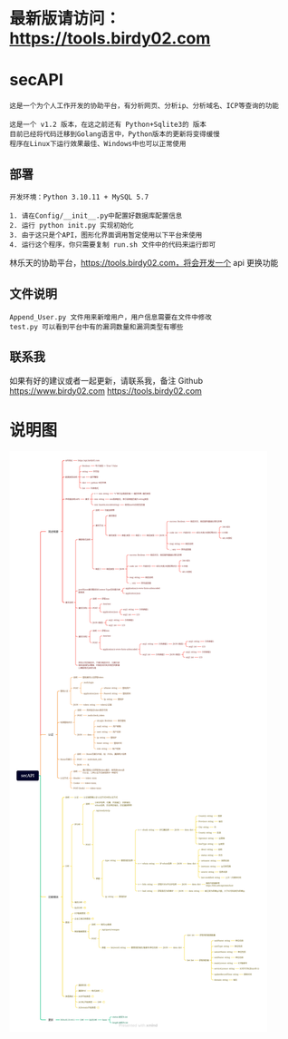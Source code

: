 # 最新版请访问： https://tools.birdy02.com

# secAPI

    这是一个为个人工作开发的协助平台，有分析网页、分析ip、分析域名、ICP等查询的功能
    
    这是一个 v1.2 版本，在这之前还有 Python+Sqlite3的 版本
    目前已经将代码迁移到Golang语言中，Python版本的更新将变得缓慢
    程序在Linux下运行效果最佳、Windows中也可以正常使用

## 部署
    开发环境：Python 3.10.11 + MySQL 5.7
    
    1. 请在Config/__init__.py中配置好数据库配置信息
    2. 运行 python init.py 实现初始化
    3. 由于这只是个API，图形化界面调用暂定使用以下平台来使用
    4. 运行这个程序，你只需要复制 run.sh 文件中的代码来运行即可

林乐天的协助平台，https://tools.birdy02.com，将会开发一个 api 更换功能

## 文件说明
    Append_User.py 文件用来新增用户，用户信息需要在文件中修改
    test.py 可以看到平台中有的漏洞数量和漏洞类型有哪些


## 联系我
如果有好的建议或者一起更新，请联系我，备注 Github
https://www.birdy02.com
https://tools.birdy02.com

# 说明图
<img src="https://github.com/Lin-Letian/secAPI/blob/main/Config/secAPI.png">
